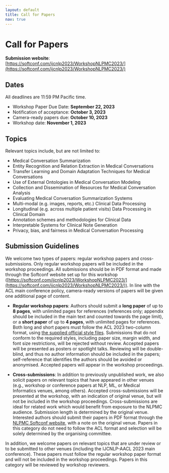 ```yaml
---
layout: default
title: Call for Papers
nav: true
---
```


# Call for Papers

**Submission website**: [https://softconf.com/ijcnlp2023/WorkshopNLPMC2023/](https://softconf.com/ijcnlp2023/WorkshopNLPMC2023/)


## Dates

All deadlines are 11:59 PM Pacific time.

+ Workshop Paper Due Date: **September 22, 2023**
+ Notification of acceptance: **October 3, 2023**
+ Camera-ready papers due: **October 10, 2023**
+ Workshop date: **November 1, 2023**


## Topics
Relevant topics include, but are not limited to:

+ Medical Conversation Summarization
+ Entity Recognition and Relation Extraction in Medical Conversations
+ Transfer Learning and Domain Adaptation Techniques for Medical Conversations
+ Use of External Ontologies in Medical Conversation Modeling
+ Collection and Dissemination of Resources for Medical Conversation Analysis
+ Evaluating Medical Conversation Summarization Systems
+ Multi-modal (e.g. images, reports, etc.) Clinical Data Processing
+ Longitudinal (e.g. across multiple patient visits) Data Processing in Clinical Domain
+ Annotation schemes and methodologies for Clinical Data
+ Interpretable Systems for Clinical Note Generation
+ Privacy, bias, and fairness in Medical Conversation Processing

## Submission Guidelines

We welcome two types of papers: regular workshop papers and cross-submissions. Only regular workshop papers will be included in the workshop proceedings. All submissions should be in PDF format and made through the Softconf website set up for this workshop ([https://softconf.com/ijcnlp2023/WorkshopNLPMC2023/](https://softconf.com/ijcnlp2023/WorkshopNLPMC2023/)). In line with the ACL main conference policy, camera-ready versions of papers will be given one additional page of content.

+ **Regular workshop papers**: Authors should submit a **long paper** of up to **8 pages**, with unlimited pages for references (references only; appendix should be included in the main text and counted towards the page limit), or a **short paper** of up to **4 pages**, with unlimited pages for references. Both long and short papers must follow the ACL 2023 two-column format, using [the supplied official style files](https://2023.aclweb.org/calls/style_and_formatting/). Submissions that do not conform to the required styles, including paper size, margin width, and font size restrictions, will be rejected without review. Accepted papers will be presented as posters or spotlight talks. Reviewing will be double-blind, and thus no author information should be included in the papers; self-reference that identifies the authors should be avoided or anonymised. Accepted papers will appear in the workshop proceedings.

+ **Cross-submissions**: In addition to previously unpublished work, we also solicit papers on relevant topics that have appeared in other venues (e.g., workshop or conference papers at NLP, ML, or Medical Informatics venues, among others). Accepted cross-submissions will be presented at the workshop, with an indication of original venue, but will not be included in the workshop proceedings. Cross-submissions are ideal for related work which would benefit from exposure to the NLPMC audience. Submission length is determined by the original venue. Interested authors should submit their papers in PDF format through the [NLPMC Softconf website](https://softconf.com/ijcnlp2023/WorkshopNLPMC2023/), with a note on the original venue. Papers in this category do not need to follow the ACL format and selection will be solely determined by the organising committee.

In addition, we welcome papers on relevant topics that are under review or to be submitted to other venues (including the IJCNLP-AACL 2023 main conference). These papers must follow the regular workshop paper format and will not be included in the workshop proceedings. Papers in this category will be reviewed by workshop reviewers.
